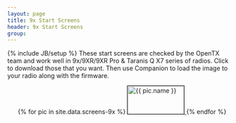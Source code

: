 ```yaml
---
layout: page
title: 9x Start Screens 
header: 9x Start Screens
group:
---
```

{% include JB/setup %}
These start screens are checked by the OpenTX team and work well in 9x/9XR/9XR Pro & Taranis Q X7 series of radios.  Click to download those that you want. Then use Companion to load the image to your radio along with the firmware.

<ul>
{% for pic in site.data.screens-9x %}
<a href="assets/images/screens-9x/{{ pic.name }}" download="{{ pic.name }}" title="{{ pic.name }}">
   <img src="assets/images/screens-9x/{{ pic.name }}" alt="{{ pic.name }}" style="border:1px solid black" width="128" height="64" />
</a> 
{% endfor %}
</ul>
